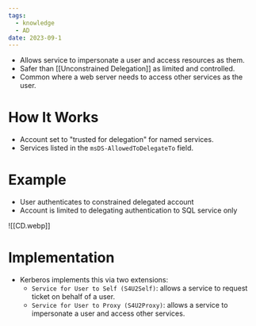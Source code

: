 ```yaml
---
tags:
  - knowledge
  - AD
date: 2023-09-1
---
```

- Allows service to impersonate a user and access resources as them.
- Safer than [[Unconstrained Delegation]] as limited and controlled.
- Common where a web server needs to access other services as the user.
# How It Works

- Account set to "trusted for delegation" for named services.
- Services listed in the `msDS-AllowedToDelegateTo` field.
# Example

- User authenticates to constrained delegated account
- Account is limited to delegating authentication to SQL service only

![[CD.webp]]
# Implementation

- Kerberos implements this via two extensions:
	- `Service for User to Self (S4U2Self)`: allows a service to request ticket on behalf of a user.
	- `Service for User to Proxy (S4U2Proxy)`: allows a service to impersonate a user and access other services.
